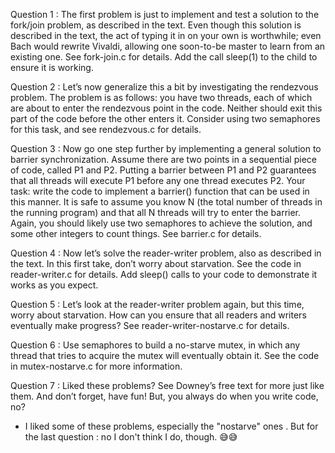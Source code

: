 Question 1 : The first problem is just to implement and test a solution to the fork/join problem, as described in the text. 
Even though this solution is described in the text, the act of typing it in on your own is worthwhile; 
even Bach would rewrite Vivaldi, allowing one soon-to-be master to learn from an existing one. See fork-join.c for details. 
Add the call sleep(1) to the child to ensure it is working.

Question 2 : Let’s now generalize this a bit by investigating the rendezvous problem. The problem is as follows: you have two threads, each of which are about to enter the rendezvous point in the code. Neither should exit this part of the code before the other enters it. Consider using two semaphores for this task, and see rendezvous.c for details.

Question 3 : Now go one step further by implementing a general solution to barrier synchronization. Assume there are two points in a sequential piece of code, called P1 and P2. Putting a barrier between P1 and P2 guarantees that all threads will execute P1 before any one thread executes P2. Your task: write the code to implement a barrier() function that can be used in this manner. It is safe to assume you know N (the total number of threads in the running program) and that all N threads will try to enter the barrier. Again, you should likely use two semaphores to achieve the solution, and some other integers to count things. See barrier.c for details.

Question 4 : Now let’s solve the reader-writer problem, also as described in the text. In this first take, don’t worry about starvation. See the code in reader-writer.c for details. Add sleep() calls to your code to demonstrate it works as you expect.

Question 5 : Let’s look at the reader-writer problem again, but this time, worry about starvation. How can you ensure that all readers and writers eventually make progress? See reader-writer-nostarve.c for details.

Question 6 : Use semaphores to build a no-starve mutex, in which any thread that tries to acquire the mutex will eventually obtain it. See the code in mutex-nostarve.c for more information.

Question 7 : Liked these problems? See Downey’s free text for more just like them. And don’t forget, have fun! But, you always do when you write code, no?

- I liked some of these problems, especially the "nostarve" ones . But for the last question : no I don't think I do, though. 😅😅
